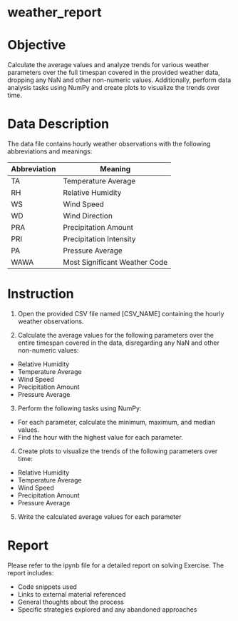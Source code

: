 # weather_report
# Objective
Calculate the average values and analyze trends for various weather parameters over the full timespan covered in the provided weather data, dropping any NaN and other non-numeric values. Additionally, perform data analysis tasks using NumPy and create plots to visualize the trends over time.
# Data Description
The data file contains hourly weather observations with the following abbreviations and meanings:

|Abbreviation|Meaning|
|---|---|
|TA|Temperature Average|
|RH|Relative Humidity|
|WS|Wind Speed|
|WD|Wind Direction|
|PRA|Precipitation Amount|
|PRI|Precipitation Intensity|
|PA|Pressure Average|
|WAWA|Most Significant Weather Code|	

# Instruction
1. Open the provided CSV file named [CSV_NAME] containing the hourly weather observations.

2. Calculate the average values for the following parameters over the entire timespan covered in the data, disregarding any NaN and other non-numeric values:

  * Relative Humidity
  * Temperature Average
  * Wind Speed
  * Precipitation Amount
  * Pressure Average
3. Perform the following tasks using NumPy:

  * For each parameter, calculate the minimum, maximum, and median values.
  * Find the hour with the highest value for each parameter.
4. Create plots to visualize the trends of the following parameters over time:

  * Relative Humidity
  * Temperature Average
  * Wind Speed
  * Precipitation Amount
  * Pressure Average
5. Write the calculated average values for each parameter
# Report
Please refer to the ipynb file for a detailed report on solving Exercise. The report includes:

* Code snippets used
* Links to external material referenced
* General thoughts about the process
* Specific strategies explored and any abandoned approaches
